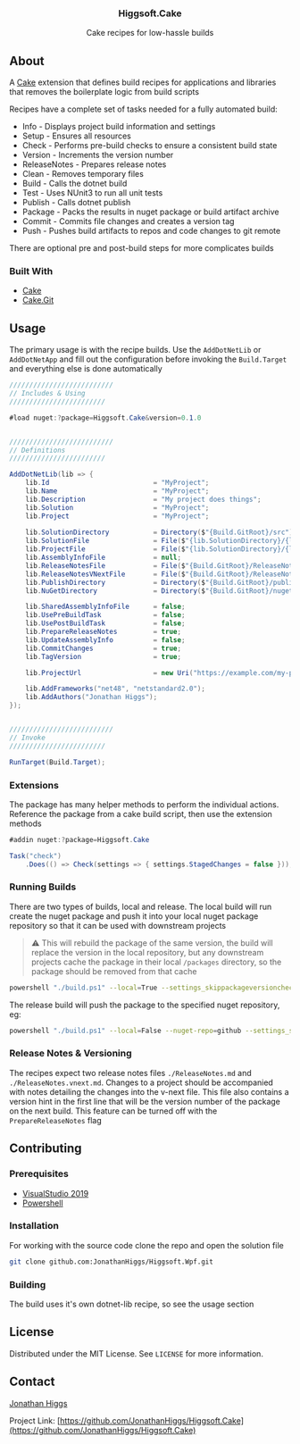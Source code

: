 <p align="center">
    <h3 align="center">Higgsoft.Cake</h3>
    <p align="center">Cake recipes for low-hassle builds</p>
</p>


## About

A [Cake](https://cakebuild.net/) extension that defines build recipes for applications and libraries that removes the 
boilerplate logic from build scripts

Recipes have a complete set of tasks needed for a fully automated build:
* Info - Displays project build information and settings
* Setup - Ensures all resources
* Check - Performs pre-build checks to ensure a consistent build state
* Version - Increments the version number
* ReleaseNotes - Prepares release notes
* Clean - Removes temporary files
* Build - Calls the dotnet build
* Test - Uses NUnit3 to run all unit tests
* Publish - Calls dotnet publish
* Package - Packs the results in nuget package or build artifact archive
* Commit - Commits file changes and creates a version tag
* Push - Pushes build artifacts to repos and code changes to git remote

There are optional pre and post-build steps for more complicates builds

### Built With

* [Cake](https://cakebuild.net/)
* [Cake.Git](https://github.com/cake-contrib/Cake_Git)


## Usage

The primary usage is with the recipe builds. Use the `AddDotNetLib` or `AddDotNetApp` and fill out 
the configuration before invoking the `Build.Target` and everything else is done automatically

```csharp
//////////////////////////
// Includes & Using
////////////////////////

#load nuget:?package=Higgsoft.Cake&version=0.1.0


//////////////////////////
// Definitions
////////////////////////

AddDotNetLib(lib => {
    lib.Id                          = "MyProject";
    lib.Name                        = "MyProject";
    lib.Description                 = "My project does things";
    lib.Solution                    = "MyProject";
    lib.Project                     = "MyProject";
    
    lib.SolutionDirectory           = Directory($"{Build.GitRoot}/src");
    lib.SolutionFile                = File($"{lib.SolutionDirectory}/{lib.Solution}.sln");
    lib.ProjectFile                 = File($"{lib.SolutionDirectory}/{lib.Project}/{lib.Project}.csproj");
    lib.AssemblyInfoFile            = null;
    lib.ReleaseNotesFile            = File($"{Build.GitRoot}/ReleaseNotes.md");
    lib.ReleaseNotesVNextFile       = File($"{Build.GitRoot}/ReleaseNotes.vnext.md");
    lib.PublishDirectory            = Directory($"{Build.GitRoot}/publish");
    lib.NuGetDirectory              = Directory($"{Build.GitRoot}/nuget");

    lib.SharedAssemblyInfoFile      = false;
    lib.UsePreBuildTask             = false;
    lib.UsePostBuildTask            = false;
    lib.PrepareReleaseNotes         = true;
    lib.UpdateAssemblyInfo          = false;
    lib.CommitChanges               = true;
    lib.TagVersion                  = true;

    lib.ProjectUrl                  = new Uri("https://example.com/my-project");

    lib.AddFrameworks("net48", "netstandard2.0");
    lib.AddAuthors("Jonathan Higgs");
});


//////////////////////////
// Invoke
////////////////////////

RunTarget(Build.Target);
```

### Extensions

The package has many helper methods to perform the individual actions. Reference the package from a
cake build script, then use the extension methods

```csharp
#addin nuget:?package=Higgsoft.Cake

Task("check")
    .Does(() => Check(settings => { settings.StagedChanges = false }));
```

### Running Builds

There are two types of builds, local and release. The local build will run create the 
nuget package and push it into your local nuget package repository so that it can be used with 
downstream projects

> :warning: This will rebuild the package of the same version, the build will replace the version 
in the local repository, but any downstream projects cache the package in their local `/packages` 
directory, so the package should be removed from that cache

```sh
powershell "./build.ps1" --local=True --settings_skippackageversioncheck=true
```

The release build will push the package to the specified nuget repository, eg:

```sh
powershell "./build.ps1" --local=False --nuget-repo=github --settings_skippackageversioncheck=true
```

### Release Notes & Versioning

The recipes expect two release notes files `./ReleaseNotes.md` and `./ReleaseNotes.vnext.md`. Changes
to a project should be accompanied with notes detailing the changes into the v-next file. This
file also contains a version hint in the first line that will be the version number of the package
on the next build. This feature can be turned off with the `PrepareReleaseNotes` flag


## Contributing

### Prerequisites

* [VisualStudio 2019](https://visualstudio.microsoft.com/downloads/)
* [Powershell](https://docs.microsoft.com/en-us/powershell/scripting/install/installing-powershell)

### Installation

For working with the source code clone the repo and open the solution file

```sh
git clone github.com:JonathanHiggs/Higgsoft.Wpf.git
```

### Building

The build uses it's own dotnet-lib recipe, so see the usage section


## License

Distributed under the MIT License. See `LICENSE` for more information.


## Contact

[Jonathan Higgs](mailto:jonathan.higgs.11@mail.wbs.ac.uk)

Project Link: [https://github.com/JonathanHiggs/Higgsoft.Cake](https://github.com/JonathanHiggs/Higgsoft.Cake)
